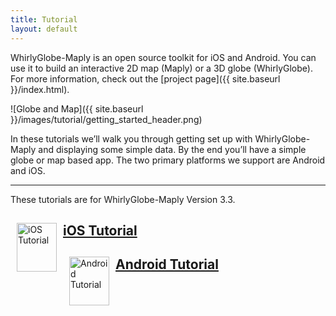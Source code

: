 ```yaml
---
title: Tutorial
layout: default
---
```


WhirlyGlobe-Maply is an open source toolkit for iOS and Android. You can use it to build an interactive 2D map (Maply) or a 3D globe (WhirlyGlobe).  For more information, check out the [project page]({{ site.baseurl }}/index.html).

![Globe and Map]({{ site.baseurl }}/images/tutorial/getting_started_header.png)

In these tutorials we’ll walk you through getting set up with WhirlyGlobe-Maply and displaying some simple data.  By the end you’ll have a simple globe or map based app.  The two primary platforms we support are Android and iOS. 

---

These tutorials are for WhirlyGlobe-Maply Version 3.3.

<div class="media">
<a class="media-left" href= "ios/getting_started.html" border="0"><img src= "{{ site.baseurl }}/images/apple_logo_white.png" alt= "iOS Tutorial" align="left" width="64" height="78" style="margin-left:10px;margin-right:10px" /></a>
<div class="media-body">
<a href="ios/getting_started.html"><h2>iOS Tutorial</h2></a>
</div>
</div>

<div class="media">
<a class="media-left" href= "android/getting-started.html" border="0"><img src= "{{ site.baseurl }}/images/android_robot_200.png" alt= "Android Tutorial" align="left" width="64" height="78" style="margin-left:10px;margin-right:10px" /></a>
<div class="media-body">
<a href="android/getting-started.html"><h2>Android Tutorial</h2></a>
</div>
</div>
